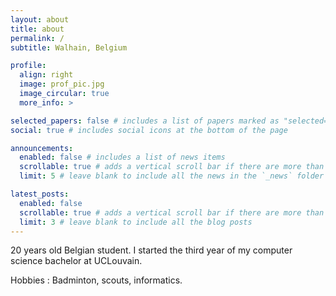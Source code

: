 ```yaml
---
layout: about
title: about
permalink: /
subtitle: Walhain, Belgium 

profile:
  align: right
  image: prof_pic.jpg
  image_circular: true
  more_info: >

selected_papers: false # includes a list of papers marked as "selected={true}"
social: true # includes social icons at the bottom of the page

announcements:
  enabled: false # includes a list of news items
  scrollable: true # adds a vertical scroll bar if there are more than 3 news items
  limit: 5 # leave blank to include all the news in the `_news` folder

latest_posts:
  enabled: false
  scrollable: true # adds a vertical scroll bar if there are more than 3 new posts items
  limit: 3 # leave blank to include all the blog posts
---
```


20 years old Belgian student. I started the third year of my computer science bachelor at UCLouvain.

Hobbies : Badminton, scouts, informatics.
